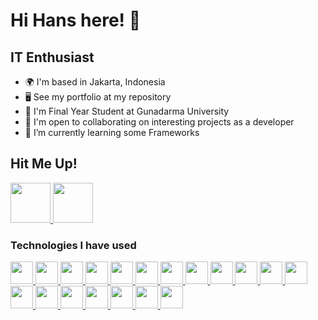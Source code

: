 Hi Hans here! 👋
===============================

<!---
hansevant/hansevant is a ✨ special ✨ repository because its `README.md` (this file) appears on your GitHub profile.
You can click the Preview link to take a look at your changes.
--->

IT Enthusiast
-----------------------------

*   🌍  I'm based in Jakarta, Indonesia
*   🖥️  See my portfolio at my repository
*   🚀  I'm Final Year Student at Gunadarma University
*   🤝  I'm open to collaborating on interesting projects as a developer
*   🌱  I’m currently learning some Frameworks

## Hit Me Up!

<a href="https://www.linkedin.com/in/hansevant/">
  <img src="https://cdn.jsdelivr.net/gh/devicons/devicon/icons/linkedin/linkedin-original.svg" width="64" />
</a>
<a href="https://www.instagram.com/hansevant">
  <img src="https://upload.wikimedia.org/wikipedia/commons/thumb/a/a5/Instagram_icon.png/2048px-Instagram_icon.png" width="64" />
</a>

### Technologies I have used

<a href="https://www.w3schools.com/html/">
    <img src="https://cdn.jsdelivr.net/gh/devicons/devicon/icons/html5/html5-original.svg" width="36"/>
</a>
<a href="https://www.w3schools.com/css/">
    <img src="https://cdn.jsdelivr.net/gh/devicons/devicon/icons/css3/css3-original.svg" width="36"/>
</a>
<a href="https://www.w3schools.com/js/">
    <img src="https://cdn.jsdelivr.net/gh/devicons/devicon/icons/javascript/javascript-original.svg" width="36"/>
</a>
<a href="https://getbootstrap.com/">
    <img src="https://cdn.jsdelivr.net/gh/devicons/devicon/icons/bootstrap/bootstrap-original.svg" width="36"/>
</a>
<a href="https://sass-lang.com/">
    <img src="https://cdn.jsdelivr.net/gh/devicons/devicon/icons/sass/sass-original.svg" width="36"/>
</a>
<a href="https://www.chartjs.org/">
    <img src="https://www.chartjs.org/img/chartjs-logo.svg" width="36"/>
</a>
<a href="https://reactjs.org/">
    <img src="https://cdn.jsdelivr.net/gh/devicons/devicon/icons/react/react-original.svg" width="36"/>
</a>
<a href="https://www.php.net/">
    <img width="36" src="https://www.php.net/favicon.svg?v=2" />
</a>
<a href="https://laravel.com/">
    <img width="36" src="https://cdn.jsdelivr.net/gh/devicons/devicon/icons/laravel/laravel-plain.svg" />
</a>
<a href="https://www.mysql.com/">
    <img width="36" src="https://cdn.jsdelivr.net/gh/devicons/devicon/icons/mysql/mysql-original.svg" />
</a>
<a href="https://nodejs.org/en/">
    <img width="36" src="https://cdn.jsdelivr.net/gh/devicons/devicon/icons/nodejs/nodejs-original.svg" />
</a>
<a href="https://hapi.dev/">
    <img width="36" src="https://hapi.dev/favicon.png" />
</a>
<a href="https://expressjs.com/">
    <img width="36" src="https://raw.githubusercontent.com/danielcranney/readme-generator/main/public/icons/skills/express-colored-dark.svg" />
</a>
<a href="https://cloud.google.com/">
    <img width="36" src="https://cdn.jsdelivr.net/gh/devicons/devicon/icons/googlecloud/googlecloud-original.svg" />
</a>
<a href="https://git-scm.com/">
    <img width="36" src="https://cdn.jsdelivr.net/gh/devicons/devicon/icons/git/git-original.svg" />
</a>
<a href="https://www.npmjs.com/">
    <img width="36" src="https://static.npmjs.com/7a7ffabbd910fc60161bc04f2cee4160.png" />
</a>
<a href="https://getcomposer.org/">
    <img width="36" src="https://cdn.jsdelivr.net/gh/devicons/devicon/icons/composer/composer-original.svg" />
</a>
<a href="https://www.postman.com/">
    <img width="36" src="https://www.postman.com/_ar-assets/images/favicon-1-48.png" />
</a>
<a href="https://www.figma.com/">
    <img width="36" src="https://cdn.jsdelivr.net/gh/devicons/devicon/icons/figma/figma-original.svg" />
</a>
